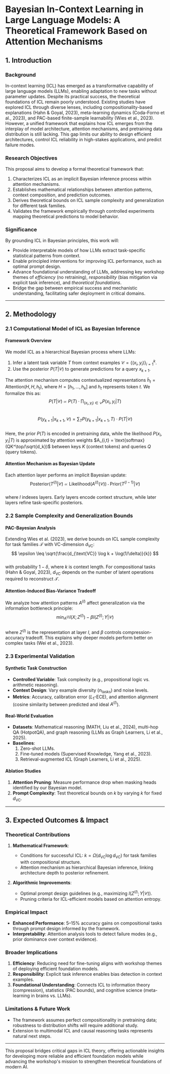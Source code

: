 # Bayesian In-Context Learning in Large Language Models: A Theoretical Framework Based on Attention Mechanisms  

## 1. Introduction  

### Background  
In-context learning (ICL) has emerged as a transformative capability of large language models (LLMs), enabling adaptation to new tasks without parameter updates. Despite its practical success, the theoretical foundations of ICL remain poorly understood. Existing studies have explored ICL through diverse lenses, including compositionality-based explanations (Hahn & Goyal, 2023), meta-learning dynamics (Coda-Forno et al., 2023), and PAC-based finite-sample learnability (Wies et al., 2023). However, a unified framework that explains how ICL emerges from the interplay of model architecture, attention mechanisms, and pretraining data distribution is still lacking. This gap limits our ability to design efficient architectures, control ICL reliability in high-stakes applications, and predict failure modes.  

### Research Objectives  
This proposal aims to develop a formal theoretical framework that:  
1. Characterizes ICL as an implicit Bayesian inference process within attention mechanisms.  
2. Establishes mathematical relationships between attention patterns, context composition, and prediction outcomes.  
3. Derives theoretical bounds on ICL sample complexity and generalization for different task families.  
4. Validates the framework empirically through controlled experiments mapping theoretical predictions to model behavior.  

### Significance  
By grounding ICL in Bayesian principles, this work will:  
- Provide interpretable models of how LLMs extract task-specific statistical patterns from context.  
- Enable principled interventions for improving ICL performance, such as optimal prompt design.  
- Advance foundational understanding of LLMs, addressing key workshop themes of *efficiency* (no retraining), *responsibility* (bias mitigation via explicit task inference), and *theoretical foundations*.  
- Bridge the gap between empirical success and mechanistic understanding, facilitating safer deployment in critical domains.  

---

## 2. Methodology  

### 2.1 Computational Model of ICL as Bayesian Inference  

#### Framework Overview  
We model ICL as a hierarchical Bayesian process where LLMs:  
1. Infer a latent task variable $T$ from context examples $\mathcal{C} = \{(x_i, y_i)\}_{i=1}^k$.  
2. Use the posterior $P(T|\mathcal{C})$ to generate predictions for a query $x_{k+1}$.  

The attention mechanism computes contextualized representations $\tilde{h}_t = \text{Attention}(H, H, h_t)$, where $H = [h_1, ..., h_k]$ and $h_t$ represents token $t$. We formalize this as:  
$$  
P(T|\mathcal{C}) \propto P(T) \cdot \prod_{(x_i, y_i)\in\mathcal{C}} P(x_i, y_i | T)  
$$  
$$  
P(y_{k+1}|x_{k+1}, \mathcal{C}) = \sum_T P(y_{k+1}|x_{k+1}, T) \cdot P(T|\mathcal{C})  
$$  
Here, the prior $P(T)$ is encoded in pretraining data, while the likelihood $P(x_i, y_i | T)$ is approximated by attention weights $A_{i,t} = \text{softmax}(QK^\top/\sqrt{d_k})$ between keys $K$ (context tokens) and queries $Q$ (query tokens).  

#### Attention Mechanism as Bayesian Update  
Each attention layer performs an implicit Bayesian update:  
$$  
\text{Posterior}(T^{(l)} | \mathcal{C}) \propto \text{Likelihood}(A^{(l)}(\mathcal{C})) \cdot \text{Prior}(T^{(l-1)} | \mathcal{C})  
$$  
where $l$ indexes layers. Early layers encode context structure, while later layers refine task-specific posteriors.  

### 2.2 Sample Complexity and Generalization Bounds  

#### PAC-Bayesian Analysis  
Extending Wies et al. (2023), we derive bounds on ICL sample complexity for task families $\mathcal{T}$ with VC-dimension $d_{\text{VC}}$:  
$$  
\epsilon \leq \sqrt{\frac{d_{\text{VC}} \log k + \log(1/\delta)}{k}}  
$$  
with probability $1-\delta$, where $k$ is context length. For compositional tasks (Hahn & Goyal, 2023), $d_{\text{VC}}$ depends on the number of latent operations required to reconstruct $\mathcal{T}$.  

#### Attention-Induced Bias-Variance Tradeoff  
We analyze how attention patterns $A^{(l)}$ affect generalization via the information bottleneck principle:  
$$  
\min_{A^{(l)}} I(X; Z^{(l)}) - \beta I(Z^{(l)}; Y | \mathcal{C})  
$$  
where $Z^{(l)}$ is the representation at layer $l$, and $\beta$ controls compression-accuracy tradeoff. This explains why deeper models perform better on complex tasks (Wei et al., 2023).  

### 2.3 Experimental Validation  

#### Synthetic Task Construction  
- **Controlled Variable**: Task complexity (e.g., propositional logic vs. arithmetic reasoning).  
- **Context Design**: Vary example diversity ($n_{\text{tasks}}$) and noise levels.  
- **Metrics**: Accuracy, calibration error ($L_1$-ECE), and attention alignment (cosine similarity between predicted and ideal $A^{(l)}$).  

#### Real-World Evaluation  
- **Datasets**: Mathematical reasoning (MATH, Liu et al., 2024), multi-hop QA (HotpotQA), and graph reasoning (LLMs as Graph Learners, Li et al., 2025).  
- **Baselines**:  
  1. Zero-shot LLMs.  
  2. Fine-tuned models (Supervised Knowledge, Yang et al., 2023).  
  3. Retrieval-augmented ICL (Graph Learners, Li et al., 2025).  

#### Ablation Studies  
1. **Attention Pruning**: Measure performance drop when masking heads identified by our Bayesian model.  
2. **Prompt Complexity**: Test theoretical bounds on $k$ by varying $k$ for fixed $d_{\text{VC}}$.  

---

## 3. Expected Outcomes & Impact  

### Theoretical Contributions  
1. **Mathematical Framework**:  
   - Conditions for successful ICL: $k = \Omega(d_{\text{VC}} \log d_{\text{VC}})$ for task families with compositional structure.  
   - Attention mechanism as hierarchical Bayesian inference, linking architecture depth to posterior refinement.  

2. **Algorithmic Improvements**:  
   - Optimal prompt design guidelines (e.g., maximizing $I(Z^{(l)}; Y | \mathcal{C})$).  
   - Pruning criteria for ICL-efficient models based on attention entropy.  

### Empirical Impact  
- **Enhanced Performance**: 5–15% accuracy gains on compositional tasks through prompt design informed by the framework.  
- **Interpretability**: Attention analysis tools to detect failure modes (e.g., prior dominance over context evidence).  

### Broader Implications  
1. **Efficiency**: Reducing need for fine-tuning aligns with workshop themes of deploying efficient foundation models.  
2. **Responsibility**: Explicit task inference enables bias detection in context examples.  
3. **Foundational Understanding**: Connects ICL to information theory (compression), statistics (PAC bounds), and cognitive science (meta-learning in brains vs. LLMs).  

### Limitations & Future Work  
- The framework assumes perfect compositionality in pretraining data; robustness to distribution shifts will require additional study.  
- Extension to multimodal ICL and causal reasoning tasks represents natural next steps.  

--- 

This proposal bridges critical gaps in ICL theory, offering actionable insights for developing more reliable and efficient foundation models while advancing the workshop's mission to strengthen theoretical foundations of modern AI.